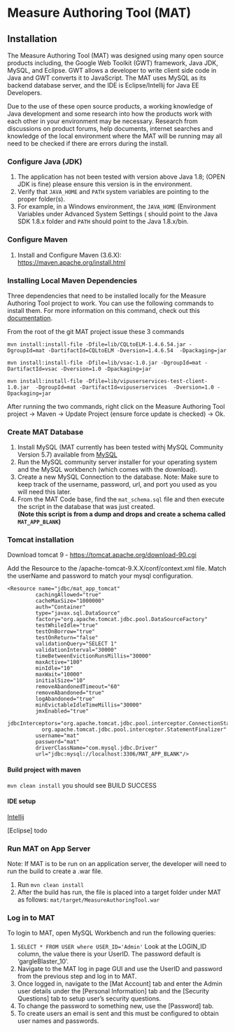 # Measure Authoring Tool (MAT)

## Installation
The Measure Authoring Tool (MAT) was designed using many open source products including, the Google Web Toolkit (GWT) 
framework, Java JDK, MySQL, and Eclipse. GWT allows a developer to write client side code in Java and GWT converts 
it to JavaScript. The MAT uses MySQL as its backend database server, and the IDE is Eclipse/Intellij for Java EE Developers.

Due to the use of these open source products, a working knowledge of Java development and some research into how 
the products work with each other in your environment may be necessary. Research from discussions on product forums, 
help documents, internet searches and knowledge of the local environment where the MAT will be running may all need to 
be checked if there are errors during the install.

### Configure Java (JDK)
1.	The application has not been tested with version above Java 1.8; (OPEN JDK is fine)  please ensure this version is 
in the environment.
2.	Verify that `JAVA_HOME` and `PATH` system variables are pointing to the proper folder(s).
3.	For example, in a Windows environment, the `JAVA_HOME` (Environment Variables under Advanced System Settings (
should point to the Java SDK 1.8.x folder and `PATH` should point to the Java 1.8.x/bin.

### Configure Maven
1. Install and Configure Maven (3.6.X): https://maven.apache.org/install.html

### Installing Local Maven Dependencies
Three dependencies that need to be installed locally for the Measure Authoring Tool project to work. You
can use the following commands to install them. For more information on this command, check out this
[documentation](https://maven.apache.org/guides/mini/guide-3rd-party-jars-local.html).

From the root of the git MAT project issue these 3 commands

`mvn install:install-file -Dfile=lib/CQLtoELM-1.4.6.54.jar -DgroupId=mat -DartifactId=CQLtoELM -Dversion=1.4.6.54  -Dpackaging=jar`

`mvn install:install-file -Dfile=lib/vsac-1.0.jar -DgroupId=mat -DartifactId=vsac -Dversion=1.0 -Dpackaging=jar`

`mvn install:install-file -Dfile=lib/vipuserservices-test-client-1.0.jar  -DgroupId=mat -DartifactId=vipuserservices  -Dversion=1.0 -Dpackaging=jar `


After running the two commands, right click on the Measure Authoring Tool project -> Maven -> Update Project
(ensure force update is checked) -> Ok.

### Create MAT Database
1.	Install MySQL (MAT currently has been tested withj MySQL Community Version 5.7) available from [MySQL](https://dev.mysql.com/downloads/installer/)
2.	Run the MySQL community server installer for your operating system and the MySQL workbench (which comes with the download).
3.	Create a new MySQL Connection to the database.
Note: Make sure to keep track of the username, password, url, and port you used as you will need this later.
4.	From the MAT Code base, find the `mat_schema.sql` file and then execute the script in the database that was just created. <br>
    **(Note this script is from a dump and drops and create a schema called  `MAT_APP_BLANK`)**

### Tomcat installation

Download tomcat 9 - https://tomcat.apache.org/download-90.cgi

Add the Resource to the /apache-tomcat-9.X.X/conf/context.xml file. Match the userName and password to match your mysql 
configuration.

```
<Resource name="jdbc/mat_app_tomcat"
         cachingAllowed="true"
         cacheMaxSize="1000000"
         auth="Container"
         type="javax.sql.DataSource"
         factory="org.apache.tomcat.jdbc.pool.DataSourceFactory"
         testWhileIdle="true"
         testOnBorrow="true"
         testOnReturn="false"
         validationQuery="SELECT 1"
         validationInterval="30000"
         timeBetweenEvictionRunsMillis="30000"
         maxActive="100"
         minIdle="10"
         maxWait="10000"
         initialSize="10"
         removeAbandonedTimeout="60"
         removeAbandoned="true"
         logAbandoned="true"
         minEvictableIdleTimeMillis="30000"
         jmxEnabled="true"
         jdbcInterceptors="org.apache.tomcat.jdbc.pool.interceptor.ConnectionState;
           org.apache.tomcat.jdbc.pool.interceptor.StatementFinalizer"
         username="mat"
         password="mat"
         driverClassName="com.mysql.jdbc.Driver"
         url="jdbc:mysql://localhost:3306/MAT_APP_BLANK"/>
```

#### Build project with maven

 `mvn clean install` you should see BUILD SUCCESS
 
 #### IDE setup
 
 [Intellij](README_IDEA.md)
 
 [Eclipse] todo
 
 
 ### Run MAT on App Server
 Note: If MAT is to be run on an application server, the developer will need to run the build to create a .war file.
 
 1. Run `mvn clean install`
 2. After the build has run, the file is placed into a target folder under MAT as follows: `mat/target/MeasureAuthoringTool.war`
 
 ### Log in to MAT
 To login to MAT, open MySQL Workbench and run the following queries:
 1.	 `SELECT * FROM USER where USER_ID='Admin'`
 Look at the LOGIN_ID column, the value there is your UserID. The password default is ‘gargleBlaster_10’.
 2.	Navigate to the MAT log in page GUI and use the UserID and password from the previous step and log in to MAT.
 3.	Once logged in, navigate to the [Mat Account] tab and enter the Admin user details under the [Personal Information] 
 tab and the [Security Questions] tab to setup user’s security questions.
 4.	To change the password to something new, use the [Password] tab.
 5. To create users an email is sent and this must be configured to obtain user names and passwords.
 

